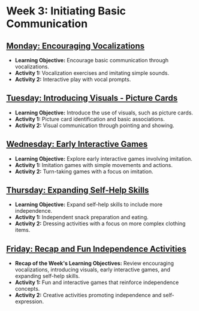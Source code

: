 # Week 3: Initiating Basic Communication

## [Monday: Encouraging Vocalizations](./1-Monday.md)
- **Learning Objective:** Encourage basic communication through vocalizations.
- **Activity 1:** Vocalization exercises and imitating simple sounds.
- **Activity 2:** Interactive play with vocal prompts.

## [Tuesday: Introducing Visuals - Picture Cards](./2-Tuesday.md)
- **Learning Objective:** Introduce the use of visuals, such as picture cards.
- **Activity 1:** Picture card identification and basic associations.
- **Activity 2:** Visual communication through pointing and showing.

## [Wednesday: Early Interactive Games](./3-Wednesday.md)
- **Learning Objective:** Explore early interactive games involving imitation.
- **Activity 1:** Imitation games with simple movements and actions.
- **Activity 2:** Turn-taking games with a focus on imitation.

## [Thursday: Expanding Self-Help Skills](./4-Thursday.md)
- **Learning Objective:** Expand self-help skills to include more independence.
- **Activity 1:** Independent snack preparation and eating.
- **Activity 2:** Dressing activities with a focus on more complex clothing items.

## [Friday: Recap and Fun Independence Activities](./5-Friday.md)
- **Recap of the Week's Learning Objectives:** Review encouraging vocalizations, introducing visuals, early interactive games, and expanding self-help skills.
- **Activity 1:** Fun and interactive games that reinforce independence concepts.
- **Activity 2:** Creative activities promoting independence and self-expression.
